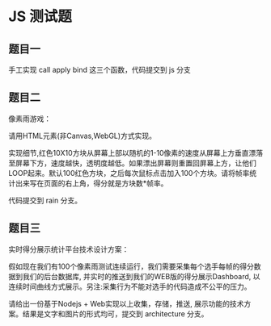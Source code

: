 # JS 测试题

## 题目一
手工实现 call apply bind 这三个函数，代码提交到 js 分支

## 题目二

像素雨游戏：

请用HTML元素(非Canvas,WebGL)方式实现。 

实现细节,红色10X10方块从屏幕上部以随机的1-10像素的速度从屏幕上方垂直漂落至屏幕下方，速度越快，透明度越低。如果漂出屏幕则重置回屏幕上方，让他们LOOP起来。默认100红色方块，之后每次鼠标点击加入100个方块。请将帧率统计出来写在页面的右上角，得分就是方块数*帧率。

代码提交到 rain 分支。

## 题目三

实时得分展示统计平台技术设计方案：

假如现在我们有100个像素雨测试连续运行，我们需要采集每个选手每帧的得分数据到我们的后台数据库, 并实时的推送到我们的WEB版的得分展示Dashboard, 以连续时间曲线方式展示。另注:采集行为不能对选手的代码造成不公平的压力。   

请给出一份基于Nodejs + Web实现以上收集，存储，推送, 展示功能的技术方案。结果是文字和图片的形式均可，提交到 architecture 分支。
